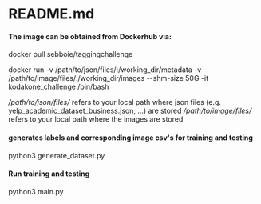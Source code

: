 # README.md

#### The image can be obtained from Dockerhub via:

docker pull sebboie/taggingchallenge


docker run -v /path/to/json/files/:/working_dir/metadata -v /path/to/image/files/:/working_dir/images --shm-size 50G -it kodakone_challenge /bin/bash

*/path/to/json/files/* refers to your local path where json files (e.g. yelp_academic_dataset_business.json, ...) are stored
*/path/to/image/files/* refers to your local path where the images are stored

#### generates labels and corresponding image csv's for training and testing
python3 generate_dataset.py 

#### Run training and testing
python3 main.py 

